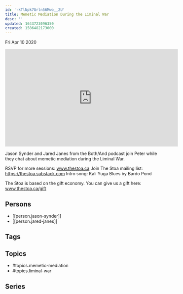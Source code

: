 ```yaml
---
id: '-kTlNpk7Grln56Mwo__2U'
title: Memetic Mediation During the Liminal War
desc: ''
updated: 1643723096350
created: 1586482173000
---
```





Fri Apr 10 2020

<iframe width="560" height="315" src="https://www.youtube.com/embed/sxdNCQSyXYQ" title="Memetic Mediation During the Liminal War w/ Jason Synder and Jared Janes" frameborder="0" allow="accelerometer; autoplay; clipboard-write; encrypted-media; gyroscope; picture-in-picture" allowfullscreen ></iframe>

Jason Synder and Jared Janes from the Both/And podcast join Peter while they chat about memetic mediation during the Liminal War.

RSVP for more sessions: www.thestoa.ca
Join The Stoa mailing list: https://thestoa.substack.com
Intro song: Kali Yuga Blues by Bardo Pond

The Stoa is based on the gift economy. You can give us a gift here: www.thestoa.ca/gift

## Persons

- [[person.jason-synder]]
- [[person.jared-janes]]

## Tags



## Topics

- #topics.memetic-mediation
- #topics.liminal-war

## Series



